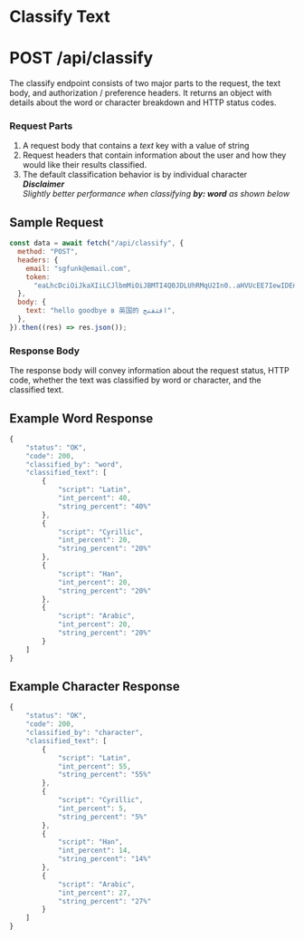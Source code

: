 # Classify Text

# POST /api/classify

The classify endpoint consists of two major parts to the request, the text body, and authorization / preference headers. It returns an object with details about the word or character breakdown and HTTP status codes.

### Request Parts

1. A request body that contains a _text_ key with a value of string
2. Request headers that contain information about the user and how they would like their results classified.
3. The default classification behavior is by individual character<br />
   **_Disclaimer_**<br /> _Slightly better performance when classifying **by: word** as shown below_

## Sample Request

```javascript
const data = await fetch("/api/classify", {
  method: "POST",
  headers: {
    email: "sgfunk@email.com",
    token:
      "eaLhcDciOiJkaXIiLCJlbmMiOiJBMTI4Q0JDLUhRMqU2In0..aHVUcEE7IewIDEnfFdPw5g.UammvwKUHOBY7IX8b6xduplxL1JbLGOeLfnPDW_s7-5Xp06methCJns4TZZ2OPBq-mlRRqV-C8MBmKZOEXp-8JwamrN3r_0CCahbzeus2zcDTcUwQD3D69niSlyMk7S30b4v1OYpnKED8cXI_TY-C1woqnCUSIc6aC6wDLHHtByYrfbhX3PvN6hj--5Msh51NnNqHV6IYRlbieYt3MWS0kfQiFNNnOWbpNzXVw-PSMShyvjg9iFueS7WZgW85PlqeZEYVVTw0QNOxQVVz7eLVw.oqpBOqt-riAwoYGa3Y7KPq",
  },
  body: {
    text: "hello goodbye в 英国的 اقثقنح",
  },
}).then((res) => res.json());
```

### Response Body

The response body will convey information about the request status, HTTP code, whether the text was classified by word or character, and the classified text.

## Example Word Response

```javascript
{
    "status": "OK",
    "code": 200,
    "classified_by": "word",
    "classified_text": [
		{
			"script": "Latin",
			"int_percent": 40,
			"string_percent": "40%"
		},
		{
			"script": "Cyrillic",
			"int_percent": 20,
			"string_percent": "20%"
		},
		{
			"script": "Han",
			"int_percent": 20,
			"string_percent": "20%"
		},
		{
			"script": "Arabic",
			"int_percent": 20,
			"string_percent": "20%"
		}
	]
}
```

## Example Character Response

```javascript
{
    "status": "OK",
    "code": 200,
    "classified_by": "character",
    "classified_text": [
		{
			"script": "Latin",
			"int_percent": 55,
			"string_percent": "55%"
		},
		{
			"script": "Cyrillic",
			"int_percent": 5,
			"string_percent": "5%"
		},
		{
			"script": "Han",
			"int_percent": 14,
			"string_percent": "14%"
		},
		{
			"script": "Arabic",
			"int_percent": 27,
			"string_percent": "27%"
		}
	]
}
```
